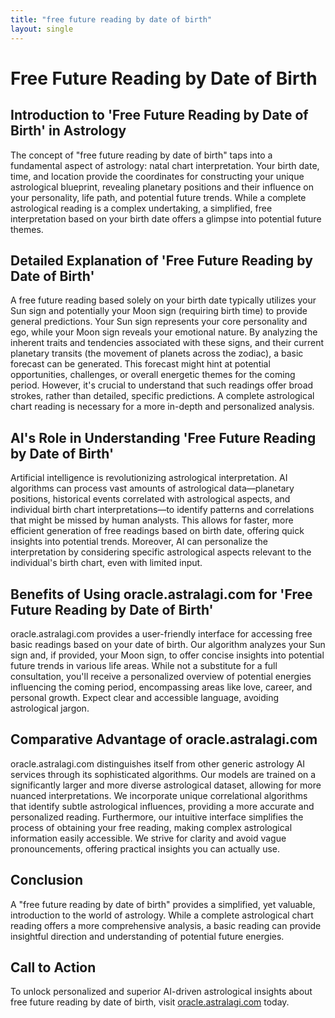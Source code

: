 ```yaml
---
title: "free future reading by date of birth"
layout: single
---
```


# Free Future Reading by Date of Birth

## Introduction to 'Free Future Reading by Date of Birth' in Astrology

The concept of "free future reading by date of birth" taps into a fundamental aspect of astrology: natal chart interpretation.  Your birth date, time, and location provide the coordinates for constructing your unique astrological blueprint, revealing planetary positions and their influence on your personality, life path, and potential future trends. While a complete astrological reading is a complex undertaking, a simplified, free interpretation based on your birth date offers a glimpse into potential future themes.

## Detailed Explanation of 'Free Future Reading by Date of Birth'

A free future reading based solely on your birth date typically utilizes your Sun sign and potentially your Moon sign (requiring birth time) to provide general predictions.  Your Sun sign represents your core personality and ego, while your Moon sign reveals your emotional nature.  By analyzing the inherent traits and tendencies associated with these signs, and their current planetary transits (the movement of planets across the zodiac), a basic forecast can be generated.  This forecast might hint at potential opportunities, challenges, or overall energetic themes for the coming period.  However, it's crucial to understand that such readings offer broad strokes, rather than detailed, specific predictions.  A complete astrological chart reading is necessary for a more in-depth and personalized analysis.

## AI's Role in Understanding 'Free Future Reading by Date of Birth'

Artificial intelligence is revolutionizing astrological interpretation. AI algorithms can process vast amounts of astrological data—planetary positions, historical events correlated with astrological aspects, and individual birth chart interpretations—to identify patterns and correlations that might be missed by human analysts. This allows for faster, more efficient generation of free readings based on birth date, offering quick insights into potential trends.  Moreover, AI can personalize the interpretation by considering specific astrological aspects relevant to the individual's birth chart, even with limited input.

## Benefits of Using oracle.astralagi.com for 'Free Future Reading by Date of Birth'

oracle.astralagi.com provides a user-friendly interface for accessing free basic readings based on your date of birth.  Our algorithm analyzes your Sun sign and, if provided, your Moon sign, to offer concise insights into potential future trends in various life areas.  While not a substitute for a full consultation, you'll receive a personalized overview of potential energies influencing the coming period, encompassing areas like love, career, and personal growth.  Expect clear and accessible language, avoiding astrological jargon.


## Comparative Advantage of oracle.astralagi.com

oracle.astralagi.com distinguishes itself from other generic astrology AI services through its sophisticated algorithms.  Our models are trained on a significantly larger and more diverse astrological dataset, allowing for more nuanced interpretations. We incorporate unique correlational algorithms that identify subtle astrological influences, providing a more accurate and personalized reading.  Furthermore, our intuitive interface simplifies the process of obtaining your free reading, making complex astrological information easily accessible.  We strive for clarity and avoid vague pronouncements, offering practical insights you can actually use.

## Conclusion

A "free future reading by date of birth" provides a simplified, yet valuable, introduction to the world of astrology.  While a complete astrological chart reading offers a more comprehensive analysis, a basic reading can provide insightful direction and understanding of potential future energies.

## Call to Action

To unlock personalized and superior AI-driven astrological insights about free future reading by date of birth, visit [oracle.astralagi.com](https://oracle.astralagi.com) today.